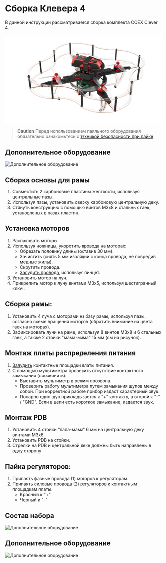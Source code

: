 # Сборка Клевера 4

В данной инструкции рассматривается сборка комплекта COEX Clever 4.

![Клевер 4](../assets/Clever4_71.jpg)

> **Caution** Перед использованием паяльного оборудования обязательно ознакомьтесь с [техникой безопасности при пайке](tb.md).

## Дополнительное оборудование

![Дополнительное оборудование](../assets/additonal_eqipment.jpg)

## Сборка основы для рамы

1. Совместить 2 карбоновые пластины жесткости, используя центральные пазы.
2. Используя пазы, установить сверху карбоновую центральную деку.
3. Стянуть конструкцию с помощью винтов М3х8 и стальных гаек, установленых в пазах пластин.

## Установка моторов

1. Распаковать моторы.
2. Используя ножницы, укоротить провода на моторах:
    * Обрезать половину длины (оставив 30 мм).
    * Зачистить (снять 5 мм изоляции с конца провода, не повредив медные жилы).
    * Скрутить провода.
    * [Залудить провода](zap.md), используя пинцет.
3. Установить мотор на луч.
4. Прикрепить мотор к лучу винтами М3х5, используя шестигранный ключ.

## Сборка рамы:
1. Установить 4 луча с моторами на базу рамы, используя пазы, согласно схеме вращения моторов (обратить внимание на цвета гаек на моторах).
2. Зафиксировать лучи на раме, используя 8 винтов М3х8 и 6 стальных гаек, а также 2 стойки "мама-мама" 15 мм (см на рисунок).

## Монтаж платы распределения питания

1. [Залудить](zap.md) контактные площадки платы питания.
2. С помощью мультиметра проверить отсутствие контактного замыкания (прозвонить):
    * Выставить мультиметр в режим прозвона.
    * Проверить работу мультиметра путем замыкания щупов между собой. При корректной работе прибор издаст  характерный звук.
    * Попарно один щуп прикладывается к "+" контакту, а второй к "-" / "GND". Если в цепи есть короткое замыкание, издается звук.

## Монтаж PDB

1. Установить 4 стойки “папа-мама” 6 мм на центральную деку винтами М3х6.
2. Установить PDB на стойки.
3. Стрелки на PDB и центральной деке должны быть направлены в одну сторону

## Пайка регуляторов:

1. Припаять фазные провода (1) моторов к регуляторам.
2. Припаять силовые провода (2) регуляторов к контактным площадкам платы.
    * Красный к "+"
    * Черный к "-"


## Состав набора

![Дополнительное оборудование](../assets/additonal_eqipment.jpg)

## Дополнительное оборудование

![Дополнительное оборудование](../assets/additonal_eqipment.jpg)
